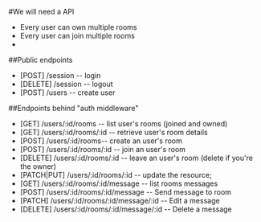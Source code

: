 #We will need a API

- Every user can own multiple rooms
- Every user can join multiple rooms
-


##Public endpoints
- [POST] /session -- login
- [DELETE] /session -- logout
- [POST] /users -- create user

##Endpoints behind "auth middleware"
- [GET] /users/:id/rooms -- list user's rooms (joined and owned)
- [GET] /users/:id/rooms/:id -- retrieve user's room details
- [POST] /users/:id/rooms-- create an user's room
- [POST] /users/:id/rooms/:id -- join an user's room
- [DELETE] /users/:id/rooms/:id -- leave an user's room (delete if you're the  owner)
- [PATCH|PUT] /users/:id/rooms/:id -- update the resource;
- [GET]  /users/:id/rooms/:id/message -- list rooms messages
- [POST] /users/:id/rooms/:id/message -- Send message to room
- [PATCH] /users/:id/rooms/:id/message/:id -- Edit a message
- [DELETE] /users/:id/rooms/:id/message/:id -- Delete a message
